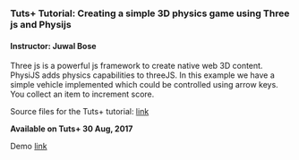 ### Tuts+ Tutorial: Creating a simple 3D physics game using Three js and Physijs

#### Instructor: Juwal Bose

Three js is a powerful js framework to create native web 3D content. PhysiJS adds physics capabilities to threeJS. 
In this example we have a simple vehicle implemented which could be controlled using arrow keys. You collect an item to increment score.

Source files for the Tuts+ tutorial: [link](http://gamedevelopment.tutsplus.com/tutorials/creating-a-simple-3d-physics-game-using-threejs-and-physijs--cms-29453)

**Available on Tuts+ 30 Aug, 2017**

Demo [link](https://c9.io/juwalbose/threejs_simplecar)
